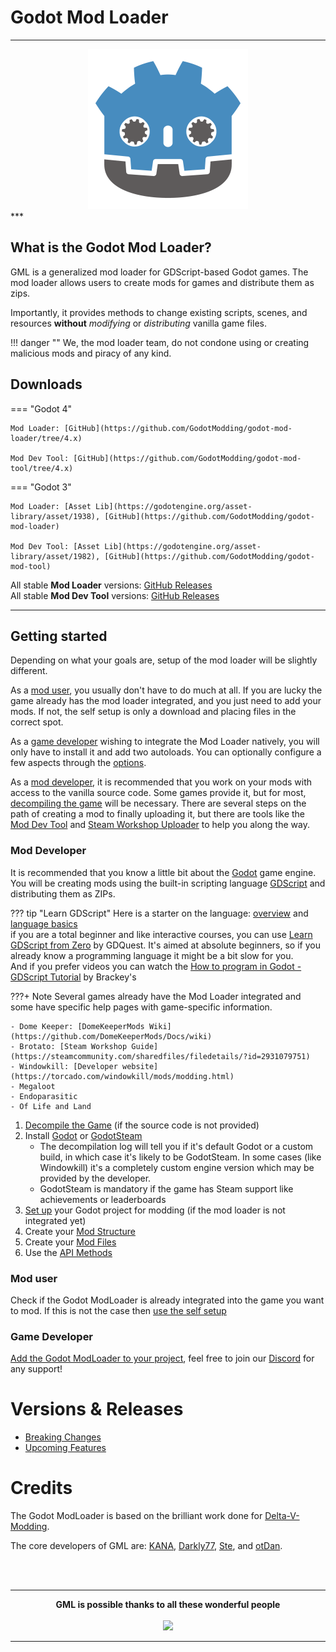 # Godot Mod Loader
***
<div align="center">
<img alt="Godot Modding Logo" src="_media/logo.png" width="256" />
</div>
***

## What is the Godot Mod Loader?
GML is a generalized mod loader for GDScript-based Godot games.
The mod loader allows users to create mods for games and distribute them as zips.

Importantly, it provides methods to change existing scripts, scenes, and resources **without** _modifying_ or _distributing_ vanilla game files.

!!! danger ""
    We, the mod loader team, do not condone using or creating malicious mods and piracy of any kind. 

## Downloads

=== "Godot 4"

    Mod Loader: [GitHub](https://github.com/GodotModding/godot-mod-loader/tree/4.x)

    Mod Dev Tool: [GitHub](https://github.com/GodotModding/godot-mod-tool/tree/4.x)

=== "Godot 3"

    Mod Loader: [Asset Lib](https://godotengine.org/asset-library/asset/1938), [GitHub](https://github.com/GodotModding/godot-mod-loader)

    Mod Dev Tool: [Asset Lib](https://godotengine.org/asset-library/asset/1982), [GitHub](https://github.com/GodotModding/godot-mod-tool)

All stable **Mod Loader** versions: [GitHub Releases](https://github.com/GodotModding/godot-mod-loader/releases)  
All stable **Mod Dev Tool** versions: [GitHub Releases](https://github.com/GodotModding/godot-mod-tool/releases)

***

## Getting started

Depending on what your goals are, setup of the mod loader will be slightly different.

As a [mod user](#mod-user), you usually don't have to do much at all. If you are lucky the game already has the mod loader
integrated, and you just need to add your mods. If not, the self setup is only a download and placing files in the correct spot.

As a [game developer](#game-developer) wishing to integrate the Mod Loader natively, you will only have to install it and add two autoloads.
You can optionally configure a few aspects through the [options](guides/integration/mod_loader_options.md).

As a [mod developer](#mod-developer), it is recommended that you work on your mods with access to the vanilla source code. 
Some games provide it, but for most, [decompiling the game](guides/modding/tools/decompile_games.md) will be necessary. 
There are several steps on the path of creating a mod to finally uploading it, but there are tools like the [Mod Dev Tool](guides/modding/tools/mod_tool.md)
and [Steam Workshop Uploader](guides/modding/tools/workshop_uploader.md) to help you along the way.

### Mod Developer

It is recommended that you know a little bit about the [Godot](https://docs.godotengine.org/en/stable/about/introduction.html#about-godot-engine) 
game engine. You will be creating mods using the built-in scripting language [GDScript](https://docs.godotengine.org/en/stable/tutorials/scripting/gdscript/gdscript_basics.html#doc-gdscript) 
and distributing them as ZIPs. 

??? tip "Learn GDScript"
    Here is a starter on the language: [overview](https://docs.godotengine.org/en/4.2/tutorials/scripting/gdscript/index.html) 
    and [language basics](https://docs.godotengine.org/en/4.2/tutorials/scripting/gdscript/gdscript_basics.html)  
    if you are a total beginner and like interactive courses, you can use [Learn GDScript from Zero](https://docs.godotengine.org/en/stable/getting_started/introduction/learn_to_code_with_gdscript.html) by GDQuest. 
    It's aimed at absolute beginners, so if you already know a programming language it might be a bit slow for you.  
    And if you prefer videos you can watch the [How to program in Godot - GDScript Tutorial](https://www.youtube.com/watch?v=e1zJS31tr88) by Brackey's

???+ Note
    Several games already have the Mod Loader integrated and some have specific help pages with game-specific information.
    
    - Dome Keeper: [DomeKeeperMods Wiki](https://github.com/DomeKeeperMods/Docs/wiki)
    - Brotato: [Steam Workshop Guide](https://steamcommunity.com/sharedfiles/filedetails/?id=2931079751)
    - Windowkill: [Developer website](https://torcado.com/windowkill/mods/modding.html)
    - Megaloot
    - Endoparasitic
    - Of Life and Land

1. [Decompile the Game](guides/modding/tools/decompile_games.md) (if the source code is not provided)
2. Install [Godot](https://godotengine.org/download/) or [GodotSteam](guides/modding/tools/godot_steam.md)
    - The decompilation log will tell you if it's default Godot or a custom build, in which case it's likely to be GodotSteam.
        In some cases (like Windowkill) it's a completely custom engine version which may be provided by the developer.
    - GodotSteam is mandatory if the game has Steam support like achievements or leaderboards
3. [Set up](guides/integration/godot_project_setup.md) your Godot project for modding (if the mod loader is not integrated yet)
4. Create your [Mod Structure](guides/modding/mod_structure.md)
5. Create your [Mod Files](guides/modding/mod_files.md)
6. Use the [API Methods](api/mod_loader_api.md)

### Mod user
Check if the Godot ModLoader is already integrated into the game you want to mod.
If this is not the case then [use the self setup](guides/integration/mod_loader_self_setup.md)

### Game Developer
[Add the Godot ModLoader to your project](guides/integration/godot_project_setup.md), feel free to join our [Discord](https://discord.gg/J5AvdFK4mw) for any support!

# Versions & Releases
- [Breaking Changes](misc/breaking_changes.md)
- [Upcoming Features](misc/upcoming_features.md)

# Credits
The Godot ModLoader is based on the brilliant work done for [Delta-V-Modding](https://gitlab.com/Delta-V-Modding/Mods).

The core developers of GML are: [KANA](https://github.com/KANAjetzt), [Darkly77](https://github.com/ithinkandicode), [Ste](https://github.com/Qubus0), and [otDan](https://github.com/otDan).

<br></br>

---

<div align="center">
  <b>GML is possible thanks to all these wonderful people</b>
  <br></br>
  <a href="https://github.com/GodotModding/godot-mod-loader/graphs/contributors">
    <img src="https://contrib.rocks/image?repo=GodotModding/godot-mod-loader" />
  </a>
</div>

---
